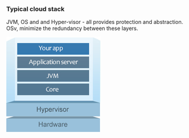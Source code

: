 ### Typical cloud stack

JVM, OS and and Hyper-visor - all provides protection and abstraction. OSv, minimize the redundancy between these layers.


![app](/images/app.jpg)